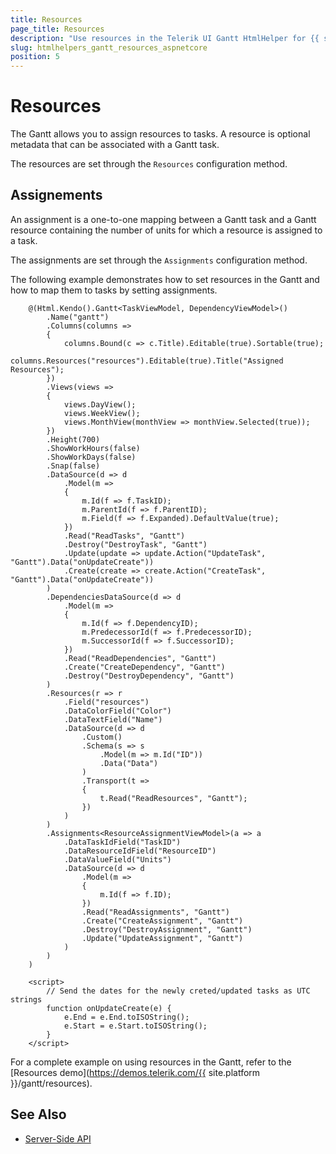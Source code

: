 ```yaml
---
title: Resources
page_title: Resources
description: "Use resources in the Telerik UI Gantt HtmlHelper for {{ site.framework }}."
slug: htmlhelpers_gantt_resources_aspnetcore
position: 5
---
```


# Resources

The Gantt allows you to assign resources to tasks. A resource is optional metadata that can be associated with a Gantt task.

The resources are set through the `Resources` configuration method.

## Assignements

An assignment is a one-to-one mapping between a Gantt task and a Gantt resource containing the number of units for which a resource is assigned to a task.

The assignments are set through the `Assignments` configuration method.

The following example demonstrates how to set resources in the Gantt and how to map them to tasks by setting assignments.

```
    @(Html.Kendo().Gantt<TaskViewModel, DependencyViewModel>()
        .Name("gantt")
        .Columns(columns =>
        {
            columns.Bound(c => c.Title).Editable(true).Sortable(true);
            columns.Resources("resources").Editable(true).Title("Assigned Resources");
        })
        .Views(views =>
        {
            views.DayView();
            views.WeekView();
            views.MonthView(monthView => monthView.Selected(true));
        })
        .Height(700)
        .ShowWorkHours(false)
        .ShowWorkDays(false)
        .Snap(false)
        .DataSource(d => d
            .Model(m =>
            {
                m.Id(f => f.TaskID);
                m.ParentId(f => f.ParentID);
                m.Field(f => f.Expanded).DefaultValue(true);
            })
            .Read("ReadTasks", "Gantt")
            .Destroy("DestroyTask", "Gantt")
            .Update(update => update.Action("UpdateTask", "Gantt").Data("onUpdateCreate"))
            .Create(create => create.Action("CreateTask", "Gantt").Data("onUpdateCreate"))
        )
        .DependenciesDataSource(d => d
            .Model(m =>
            {
                m.Id(f => f.DependencyID);
                m.PredecessorId(f => f.PredecessorID);
                m.SuccessorId(f => f.SuccessorID);
            })
            .Read("ReadDependencies", "Gantt")
            .Create("CreateDependency", "Gantt")
            .Destroy("DestroyDependency", "Gantt")
        )
        .Resources(r => r
            .Field("resources")
            .DataColorField("Color")
            .DataTextField("Name")
            .DataSource(d => d
                .Custom()
                .Schema(s => s
                    .Model(m => m.Id("ID"))
                    .Data("Data")
                )
                .Transport(t =>
                {
                    t.Read("ReadResources", "Gantt");
                })
            )
        )
        .Assignments<ResourceAssignmentViewModel>(a => a
            .DataTaskIdField("TaskID")
            .DataResourceIdField("ResourceID")
            .DataValueField("Units")
            .DataSource(d => d
                .Model(m =>
                {
                    m.Id(f => f.ID);
                })
                .Read("ReadAssignments", "Gantt")
                .Create("CreateAssignment", "Gantt")
                .Destroy("DestroyAssignment", "Gantt")
                .Update("UpdateAssignment", "Gantt")
            )
        )
    )

    <script>
        // Send the dates for the newly creted/updated tasks as UTC strings
        function onUpdateCreate(e) {
            e.End = e.End.toISOString();
            e.Start = e.Start.toISOString();
        }
    </script>
```

For a complete example on using resources in the Gantt, refer to the [Resources demo](https://demos.telerik.com/{{ site.platform }}/gantt/resources).

## See Also

* [Server-Side API](/api/scheduler)
